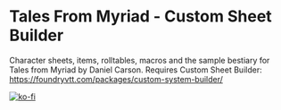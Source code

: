 # Tales From Myriad - Custom Sheet Builder
Character sheets, items, rolltables, macros and the sample bestiary for Tales from Myriad by Daniel Carson. Requires Custom Sheet Builder: https://foundryvtt.com/packages/custom-system-builder/

[![ko-fi](https://ko-fi.com/img/githubbutton_sm.svg)](https://ko-fi.com/V7V519H7LL)


